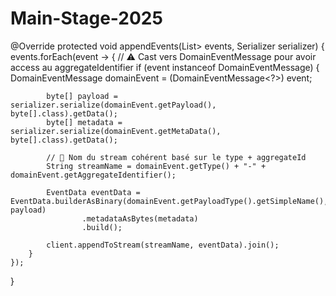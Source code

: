 # Main-Stage-2025
@Override
protected void appendEvents(List<? extends EventMessage<?>> events, Serializer serializer) {
    events.forEach(event -> {
        // ⚠️ Cast vers DomainEventMessage pour avoir access au aggregateIdentifier
        if (event instanceof DomainEventMessage<?>) {
            DomainEventMessage<?> domainEvent = (DomainEventMessage<?>) event;

            byte[] payload = serializer.serialize(domainEvent.getPayload(), byte[].class).getData();
            byte[] metadata = serializer.serialize(domainEvent.getMetaData(), byte[].class).getData();

            // 🧠 Nom du stream cohérent basé sur le type + aggregateId
            String streamName = domainEvent.getType() + "-" + domainEvent.getAggregateIdentifier();

            EventData eventData = EventData.builderAsBinary(domainEvent.getPayloadType().getSimpleName(), payload)
                    .metadataAsBytes(metadata)
                    .build();

            client.appendToStream(streamName, eventData).join();
        }
    });
}
